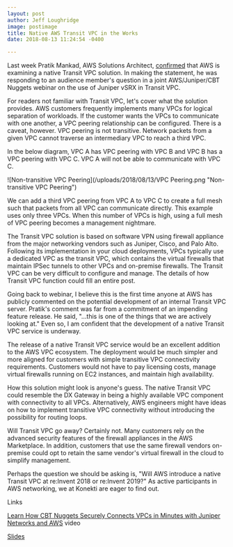 ```yaml
---
layout: post
author: Jeff Loughridge
image: postimage
title: Native AWS Transit VPC in the Works
date: 2018-08-13 11:24:54 -0400

---
```

Last week Pratik Mankad, AWS Solutions Architect, [confirmed](https://youtu.be/8t-a38jBgA0?t=49m36s "Learn How CBT Nuggets Securely Connects VPCs in Minutes with Juniper Networks and AWS") that AWS is examining a native Transit VPC solution. In making the statement, he was responding to an audience member's question in a joint AWS/Juniper/CBT Nuggets webinar on the use of Juniper vSRX in Transit VPC.

For readers not familiar with Transit VPC, let's cover what the solution provides. AWS customers frequently implements many VPCs for logical separation of workloads. If the customer wants the VPCs to communicate with one another, a VPC peering relationship can be configured. There is a caveat, however. VPC peering is not transitive. Network packets from a given VPC cannot traverse an intermediary VPC to reach a third VPC.

In the below diagram, VPC A has VPC peering with VPC B and VPC B has a VPC peering with VPC C. VPC A will not be able to communicate with VPC C.

  
![Non-transitive VPC Peering](/uploads/2018/08/13/VPC Peering.png "Non-transitive VPC Peering")

We can add a third VPC peering from VPC A to VPC C to create a full mesh such that packets from all VPC can communicate directly. This example uses only three VPCs. When this number of VPCs is high, using a full mesh of VPC peering becomes a management nightmare.

The Transit VPC solution is based on software VPN using firewall appliance from the major networking vendors such as Juniper, Cisco, and Palo Alto. Following its implementation in your cloud deployments, VPCs typically use a dedicated VPC as the transit VPC, which contains the virtual firewalls that maintain IPSec tunnels to other VPCs and on-premise firewalls. The Transit VPC can be very difficult to configure and manage. The details of how Transit VPC function could fill an entire post.

Going back to webinar, I believe this is the first time anyone at AWS has publicly commented on the potential development of an internal Transit VPC server. Pratik's comment was far from a commitment of an impending feature release. He said, "...this is one of the things that we are actively looking at." Even so, I am confident that the development of a native Transit VPC service is underway.

The release of a native Transit VPC service would be an excellent addition to the AWS VPC ecosystem. The deployment would be much simpler and more aligned for customers with simple transitive VPC connectivity requirements. Customers would not have to pay licensing costs, manage virtual firewalls running on EC2 instances, and maintain high availability.

How this solution might look is anyone's guess. The native Transit VPC could resemble the DX Gateway in being a highly available VPC component with connectivity to all VPCs. Alternatively, AWS engineers might have ideas on how to implement transitive VPC connectivity without introducing the possibility for routing loops.

Will Transit VPC go away? Certainly not. Many customers rely on the advanced security features of the firewall appliances in the AWS Marketplace. In addition, customers that use the same firewall vendors on-premise could opt to retain the same vendor's virtual firewall in the cloud to simplify management.

Perhaps the question we should be asking is, "Will AWS introduce a native Transit VPC at re:Invent 2018 or re:Invent 2019?" As active participants in AWS networking, we at Konekti are eager to find out.

Links

[Learn How CBT Nuggets Securely Connects VPCs in Minutes with Juniper Networks and AWS](https://youtu.be/8t-a38jBgA0 "Learn How CBT Nuggets Securely Connects VPCs in Minutes with Juniper Networks and AWS") video

[Slides](https://www.slideshare.net/AmazonWebServices/learn-how-cbt-nuggets-securely-connects-vpcs-in-minutes-with-juniper-networks-and-aws "CBT Nuggets Securely Connects VPCs in Minutes with Juniper Networks and AWS Slides - Slidehare.net")